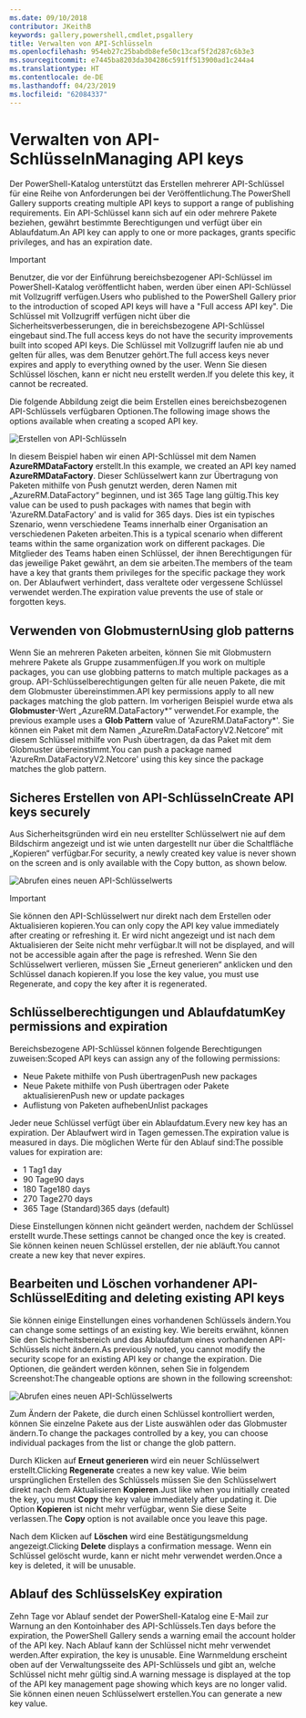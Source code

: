 ```yaml
---
ms.date: 09/10/2018
contributor: JKeithB
keywords: gallery,powershell,cmdlet,psgallery
title: Verwalten von API-Schlüsseln
ms.openlocfilehash: 954eb27c25babdb8efe50c13caf5f2d287c6b3e3
ms.sourcegitcommit: e7445ba8203da304286c591ff513900ad1c244a4
ms.translationtype: HT
ms.contentlocale: de-DE
ms.lasthandoff: 04/23/2019
ms.locfileid: "62084337"
---
```

# <a name="managing-api-keys"></a><span data-ttu-id="d9c3e-103">Verwalten von API-Schlüsseln</span><span class="sxs-lookup"><span data-stu-id="d9c3e-103">Managing API keys</span></span>

<span data-ttu-id="d9c3e-104">Der PowerShell-Katalog unterstützt das Erstellen mehrerer API-Schlüssel für eine Reihe von Anforderungen bei der Veröffentlichung.</span><span class="sxs-lookup"><span data-stu-id="d9c3e-104">The PowerShell Gallery supports creating multiple API keys to support a range of publishing requirements.</span></span> <span data-ttu-id="d9c3e-105">Ein API-Schlüssel kann sich auf ein oder mehrere Pakete beziehen, gewährt bestimmte Berechtigungen und verfügt über ein Ablaufdatum.</span><span class="sxs-lookup"><span data-stu-id="d9c3e-105">An API key can apply to one or more packages, grants specific privileges, and has an expiration date.</span></span>

> [!IMPORTANT]
> <span data-ttu-id="d9c3e-106">Benutzer, die vor der Einführung bereichsbezogener API-Schlüssel im PowerShell-Katalog veröffentlicht haben, werden über einen API-Schlüssel mit Vollzugriff verfügen.</span><span class="sxs-lookup"><span data-stu-id="d9c3e-106">Users who published to the PowerShell Gallery prior to the introduction of scoped API keys will have a "Full access API key".</span></span> <span data-ttu-id="d9c3e-107">Die Schlüssel mit Vollzugriff verfügen nicht über die Sicherheitsverbesserungen, die in bereichsbezogene API-Schlüssel eingebaut sind.</span><span class="sxs-lookup"><span data-stu-id="d9c3e-107">The full access keys do not have the security improvements built into scoped API keys.</span></span> <span data-ttu-id="d9c3e-108">Die Schlüssel mit Vollzugriff laufen nie ab und gelten für alles, was dem Benutzer gehört.</span><span class="sxs-lookup"><span data-stu-id="d9c3e-108">The full access keys never expires and apply to everything owned by the user.</span></span> <span data-ttu-id="d9c3e-109">Wenn Sie diesen Schlüssel löschen, kann er nicht neu erstellt werden.</span><span class="sxs-lookup"><span data-stu-id="d9c3e-109">If you delete this key, it cannot be recreated.</span></span>

<span data-ttu-id="d9c3e-110">Die folgende Abbildung zeigt die beim Erstellen eines bereichsbezogenen API-Schlüssels verfügbaren Optionen.</span><span class="sxs-lookup"><span data-stu-id="d9c3e-110">The following image shows the options available when creating a scoped API key.</span></span>

![Erstellen von API-Schlüsseln](../../Images/PSGallery_KeyScoped.png)

<span data-ttu-id="d9c3e-112">In diesem Beispiel haben wir einen API-Schlüssel mit dem Namen **AzureRMDataFactory** erstellt.</span><span class="sxs-lookup"><span data-stu-id="d9c3e-112">In this example, we created an API key named **AzureRMDataFactory**.</span></span> <span data-ttu-id="d9c3e-113">Dieser Schlüsselwert kann zur Übertragung von Paketen mithilfe von Push genutzt werden, deren Namen mit „AzureRM.DataFactory“ beginnen, und ist 365 Tage lang gültig.</span><span class="sxs-lookup"><span data-stu-id="d9c3e-113">This key value can be used to push packages with names that begin with 'AzureRM.DataFactory' and is valid for 365 days.</span></span> <span data-ttu-id="d9c3e-114">Dies ist ein typisches Szenario, wenn verschiedene Teams innerhalb einer Organisation an verschiedenen Paketen arbeiten.</span><span class="sxs-lookup"><span data-stu-id="d9c3e-114">This is a typical scenario when different teams within the same organization work on different packages.</span></span> <span data-ttu-id="d9c3e-115">Die Mitglieder des Teams haben einen Schlüssel, der ihnen Berechtigungen für das jeweilige Paket gewährt, an dem sie arbeiten.</span><span class="sxs-lookup"><span data-stu-id="d9c3e-115">The members of the team have a key that grants them privileges for the specific package they work on.</span></span>
<span data-ttu-id="d9c3e-116">Der Ablaufwert verhindert, dass veraltete oder vergessene Schlüssel verwendet werden.</span><span class="sxs-lookup"><span data-stu-id="d9c3e-116">The expiration value prevents the use of stale or forgotten keys.</span></span>

## <a name="using-glob-patterns"></a><span data-ttu-id="d9c3e-117">Verwenden von Globmustern</span><span class="sxs-lookup"><span data-stu-id="d9c3e-117">Using glob patterns</span></span>

<span data-ttu-id="d9c3e-118">Wenn Sie an mehreren Paketen arbeiten, können Sie mit Globmustern mehrere Pakete als Gruppe zusammenfügen.</span><span class="sxs-lookup"><span data-stu-id="d9c3e-118">If you work on multiple packages, you can use globbing patterns to match multiple packages as a group.</span></span> <span data-ttu-id="d9c3e-119">API-Schlüsselberechtigungen gelten für alle neuen Pakete, die mit dem Globmuster übereinstimmen.</span><span class="sxs-lookup"><span data-stu-id="d9c3e-119">API key permissions apply to all new packages matching the glob pattern.</span></span> <span data-ttu-id="d9c3e-120">Im vorherigen Beispiel wurde etwa als **Globmuster**-Wert „AzureRM.DataFactory\*“ verwendet.</span><span class="sxs-lookup"><span data-stu-id="d9c3e-120">For example, the previous example uses a **Glob Pattern** value of 'AzureRM.DataFactory\*'.</span></span> <span data-ttu-id="d9c3e-121">Sie können ein Paket mit dem Namen „AzureRm.DataFactoryV2.Netcore“ mit diesem Schlüssel mithilfe von Push übertragen, da das Paket mit dem Globmuster übereinstimmt.</span><span class="sxs-lookup"><span data-stu-id="d9c3e-121">You can push a package named 'AzureRm.DataFactoryV2.Netcore' using this key since the package matches the glob pattern.</span></span>

## <a name="create-api-keys-securely"></a><span data-ttu-id="d9c3e-122">Sicheres Erstellen von API-Schlüsseln</span><span class="sxs-lookup"><span data-stu-id="d9c3e-122">Create API keys securely</span></span>

<span data-ttu-id="d9c3e-123">Aus Sicherheitsgründen wird ein neu erstellter Schlüsselwert nie auf dem Bildschirm angezeigt und ist wie unten dargestellt nur über die Schaltfläche „Kopieren“ verfügbar.</span><span class="sxs-lookup"><span data-stu-id="d9c3e-123">For security, a newly created key value is never shown on the screen and is only available with the Copy button, as shown below.</span></span>

![Abrufen eines neuen API-Schlüsselwerts](../../Images/PSGallery_CopyCreatedKey.png)

> [!IMPORTANT]
> <span data-ttu-id="d9c3e-125">Sie können den API-Schlüsselwert nur direkt nach dem Erstellen oder Aktualisieren kopieren.</span><span class="sxs-lookup"><span data-stu-id="d9c3e-125">You can only copy the API key value immediately after creating or refreshing it.</span></span> <span data-ttu-id="d9c3e-126">Er wird nicht angezeigt und ist nach dem Aktualisieren der Seite nicht mehr verfügbar.</span><span class="sxs-lookup"><span data-stu-id="d9c3e-126">It will not be displayed, and will not be accessible again after the page is refreshed.</span></span> <span data-ttu-id="d9c3e-127">Wenn Sie den Schlüsselwert verlieren, müssen Sie „Erneut generieren“ anklicken und den Schlüssel danach kopieren.</span><span class="sxs-lookup"><span data-stu-id="d9c3e-127">If you lose the key value, you must use Regenerate, and copy the key after it is regenerated.</span></span>

## <a name="key-permissions-and-expiration"></a><span data-ttu-id="d9c3e-128">Schlüsselberechtigungen und Ablaufdatum</span><span class="sxs-lookup"><span data-stu-id="d9c3e-128">Key permissions and expiration</span></span>

<span data-ttu-id="d9c3e-129">Bereichsbezogene API-Schlüssel können folgende Berechtigungen zuweisen:</span><span class="sxs-lookup"><span data-stu-id="d9c3e-129">Scoped API keys can assign any of the following permissions:</span></span>

- <span data-ttu-id="d9c3e-130">Neue Pakete mithilfe von Push übertragen</span><span class="sxs-lookup"><span data-stu-id="d9c3e-130">Push new packages</span></span>
- <span data-ttu-id="d9c3e-131">Neue Pakete mithilfe von Push übertragen oder Pakete aktualisieren</span><span class="sxs-lookup"><span data-stu-id="d9c3e-131">Push new or update packages</span></span>
- <span data-ttu-id="d9c3e-132">Auflistung von Paketen aufheben</span><span class="sxs-lookup"><span data-stu-id="d9c3e-132">Unlist packages</span></span>

<span data-ttu-id="d9c3e-133">Jeder neue Schlüssel verfügt über ein Ablaufdatum.</span><span class="sxs-lookup"><span data-stu-id="d9c3e-133">Every new key has an expiration.</span></span> <span data-ttu-id="d9c3e-134">Der Ablaufwert wird in Tagen gemessen.</span><span class="sxs-lookup"><span data-stu-id="d9c3e-134">The expiration value is measured in days.</span></span> <span data-ttu-id="d9c3e-135">Die möglichen Werte für den Ablauf sind:</span><span class="sxs-lookup"><span data-stu-id="d9c3e-135">The possible values for expiration are:</span></span>

- <span data-ttu-id="d9c3e-136">1 Tag</span><span class="sxs-lookup"><span data-stu-id="d9c3e-136">1 day</span></span>
- <span data-ttu-id="d9c3e-137">90 Tage</span><span class="sxs-lookup"><span data-stu-id="d9c3e-137">90 days</span></span>
- <span data-ttu-id="d9c3e-138">180 Tage</span><span class="sxs-lookup"><span data-stu-id="d9c3e-138">180 days</span></span>
- <span data-ttu-id="d9c3e-139">270 Tage</span><span class="sxs-lookup"><span data-stu-id="d9c3e-139">270 days</span></span>
- <span data-ttu-id="d9c3e-140">365 Tage (Standard)</span><span class="sxs-lookup"><span data-stu-id="d9c3e-140">365 days (default)</span></span>

<span data-ttu-id="d9c3e-141">Diese Einstellungen können nicht geändert werden, nachdem der Schlüssel erstellt wurde.</span><span class="sxs-lookup"><span data-stu-id="d9c3e-141">These settings cannot be changed once the key is created.</span></span> <span data-ttu-id="d9c3e-142">Sie können keinen neuen Schlüssel erstellen, der nie abläuft.</span><span class="sxs-lookup"><span data-stu-id="d9c3e-142">You cannot create a new key that never expires.</span></span>

## <a name="editing-and-deleting-existing-api-keys"></a><span data-ttu-id="d9c3e-143">Bearbeiten und Löschen vorhandener API-Schlüssel</span><span class="sxs-lookup"><span data-stu-id="d9c3e-143">Editing and deleting existing API keys</span></span>

<span data-ttu-id="d9c3e-144">Sie können einige Einstellungen eines vorhandenen Schlüssels ändern.</span><span class="sxs-lookup"><span data-stu-id="d9c3e-144">You can change some settings of an existing key.</span></span> <span data-ttu-id="d9c3e-145">Wie bereits erwähnt, können Sie den Sicherheitsbereich und das Ablaufdatum eines vorhandenen API-Schlüssels nicht ändern.</span><span class="sxs-lookup"><span data-stu-id="d9c3e-145">As previously noted, you cannot modify the security scope for an existing API key or change the expiration.</span></span> <span data-ttu-id="d9c3e-146">Die Optionen, die geändert werden können, sehen Sie in folgendem Screenshot:</span><span class="sxs-lookup"><span data-stu-id="d9c3e-146">The changeable options are shown in the following screenshot:</span></span>

![Abrufen eines neuen API-Schlüsselwerts](../../Images/PSGallery_EditAPIKey.png)

<span data-ttu-id="d9c3e-148">Zum Ändern der Pakete, die durch einen Schlüssel kontrolliert werden, können Sie einzelne Pakete aus der Liste auswählen oder das Globmuster ändern.</span><span class="sxs-lookup"><span data-stu-id="d9c3e-148">To change the packages controlled by a key, you can choose individual packages from the list or change the glob pattern.</span></span>

<span data-ttu-id="d9c3e-149">Durch Klicken auf **Erneut generieren** wird ein neuer Schlüsselwert erstellt.</span><span class="sxs-lookup"><span data-stu-id="d9c3e-149">Clicking **Regenerate** creates a new key value.</span></span> <span data-ttu-id="d9c3e-150">Wie beim ursprünglichen Erstellen des Schlüssels müssen Sie den Schlüsselwert direkt nach dem Aktualisieren **Kopieren**.</span><span class="sxs-lookup"><span data-stu-id="d9c3e-150">Just like when you initially created the key, you must **Copy** the key value immediately after updating it.</span></span> <span data-ttu-id="d9c3e-151">Die Option **Kopieren** ist nicht mehr verfügbar, wenn Sie diese Seite verlassen.</span><span class="sxs-lookup"><span data-stu-id="d9c3e-151">The **Copy** option is not available once you leave this page.</span></span>

<span data-ttu-id="d9c3e-152">Nach dem Klicken auf **Löschen** wird eine Bestätigungsmeldung angezeigt.</span><span class="sxs-lookup"><span data-stu-id="d9c3e-152">Clicking **Delete** displays a confirmation message.</span></span> <span data-ttu-id="d9c3e-153">Wenn ein Schlüssel gelöscht wurde, kann er nicht mehr verwendet werden.</span><span class="sxs-lookup"><span data-stu-id="d9c3e-153">Once a key is deleted, it will be unusable.</span></span>

## <a name="key-expiration"></a><span data-ttu-id="d9c3e-154">Ablauf des Schlüssels</span><span class="sxs-lookup"><span data-stu-id="d9c3e-154">Key expiration</span></span>

<span data-ttu-id="d9c3e-155">Zehn Tage vor Ablauf sendet der PowerShell-Katalog eine E-Mail zur Warnung an den Kontoinhaber des API-Schlüssels.</span><span class="sxs-lookup"><span data-stu-id="d9c3e-155">Ten days before the expiration, the PowerShell Gallery sends a warning email the account holder of the API key.</span></span> <span data-ttu-id="d9c3e-156">Nach Ablauf kann der Schlüssel nicht mehr verwendet werden.</span><span class="sxs-lookup"><span data-stu-id="d9c3e-156">After expiration, the key is unusable.</span></span> <span data-ttu-id="d9c3e-157">Eine Warnmeldung erscheint oben auf der Verwaltungsseite des API-Schlüssels und gibt an, welche Schlüssel nicht mehr gültig sind.</span><span class="sxs-lookup"><span data-stu-id="d9c3e-157">A warning message is displayed at the top of the API key management page showing which keys are no longer valid.</span></span> <span data-ttu-id="d9c3e-158">Sie können einen neuen Schlüsselwert erstellen.</span><span class="sxs-lookup"><span data-stu-id="d9c3e-158">You can generate a new key value.</span></span>
